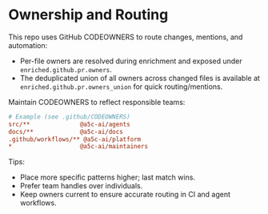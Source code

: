 # Ownership and Routing

This repo uses GitHub CODEOWNERS to route changes, mentions, and automation:

- Per-file owners are resolved during enrichment and exposed under `enriched.github.pr.owners`.
- The deduplicated union of all owners across changed files is available at `enriched.github.pr.owners_union` for quick routing/mentions.

Maintain CODEOWNERS to reflect responsible teams:

```ini
# Example (see .github/CODEOWNERS)
src/**              @a5c-ai/agents
docs/**             @a5c-ai/docs
.github/workflows/** @a5c-ai/platform
*                   @a5c-ai/maintainers
```

Tips:
- Place more specific patterns higher; last match wins.
- Prefer team handles over individuals.
- Keep owners current to ensure accurate routing in CI and agent workflows.
